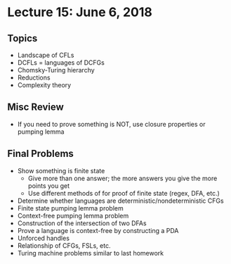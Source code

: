 # Lecture 15: June 6, 2018
## Topics
* Landscape of CFLs
* DCFLs = languages of DCFGs
* Chomsky-Turing hierarchy
* Reductions
* Complexity theory
## Misc Review 
* If you need to prove something is NOT, use closure properties or pumping lemma
## Final Problems
* Show something is finite state
  * Give more than one answer; the more answers you give the more points you get
  * Use different methods of for proof of finite state (regex, DFA, etc.)
* Determine whether languages are deterministic/nondeterministic CFGs
* Finite state pumping lemma problem
* Context-free pumping lemma problem
* Construction of the intersection of two DFAs
* Prove a language is context-free by constructing a PDA
* Unforced handles
* Relationship of CFGs, FSLs, etc.
* Turing machine problems similar to last homework
